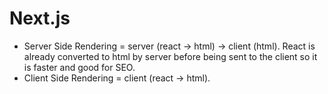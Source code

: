 # Next.js

- Server Side Rendering = server (react -> html) -> client (html). React is already converted to html by server before being sent to the client so it is faster and good for SEO.
- Client Side Rendering = client (react -> html).
